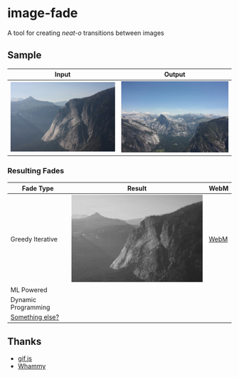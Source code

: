 # image-fade

A tool for creating *neat-o* transitions between images

## Sample

| Input     | Output  |
| ---       | --- |
| ![Input](/images/t1.jpg) | ![Output](/images/t2.jpg) | 

### Resulting Fades

| Fade Type | Result | WebM |
| ---       |:---:| --- |
| Greedy Iterative | ![Sample Output Gif](/samples/sample1.gif) | [WebM](/samples/sample1.webm) |
| ML Powered |  | |
| Dynamic Programming |  | |
| [Something else?](https://github.com/aarich/image-fade/fork) |  | |

## Thanks

* [gif.js](https://github.com/jnordberg/gif.js)
* [Whammy](https://github.com/antimatter15/whammy)